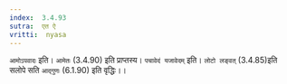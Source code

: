 ```yaml
---
index:  3.4.93
sutra:  एत ऐ
vritti:  nyasa
---
```


`आमोऽपवादः` इति। `आमेतः` (3.4.90) इति प्राप्तस्य। `पचावेदं यजावेदम्` इति। `लोटो लङ्वत्` (3.4.85)इति सलोपे सति `आद्गुणः` (6.1.90) इति वृद्धिः।।

